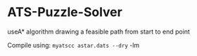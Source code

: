 # ATS-Puzzle-Solver
useA* algorithm drawing a feasible path from start to end point


Compile using:
`myatscc astar.dats --dry` -lm
